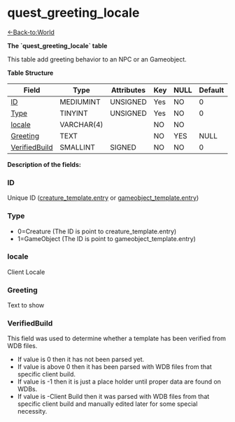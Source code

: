 # quest_greeting_locale

[<-Back-to:World](database-world)

**The \`quest_greeting_locale\` table**

This table add greeting behavior to an NPC or an Gameobject.

**Table Structure**

| Field              | Type       | Attributes | Key | NULL | Default | Comment |
| ------------------ | ---------- | ---------- | --- | ---- | ------- | ------- |
| [ID][1]            | MEDIUMINT  | UNSIGNED   | Yes | NO   | 0       |         |
| [Type][2]          | TINYINT    | UNSIGNED   | Yes | NO   | 0       |         |
| [locale][3]        | VARCHAR(4) |            | NO  | NO   |         |         |
| [Greeting][5]      | TEXT       |            | NO  | YES  | NULL    |         |
| [VerifiedBuild][6] | SMALLINT   | SIGNED     | NO  | NO   | 0       |         |

[1]: #id
[2]: #type
[3]: #greetemotetype
[4]: #greetemotedelay
[5]: #greeting
[6]: #verifiedbuild

**Description of the fields:**

### ID

Unique ID ([creature_template.entry](creature_template#entry) or [gameobject\_template.entry](gameobject_template#entry))

### Type

-   0=Creature (The ID is point to creature\_template.entry)
-   1=GameObject (The ID is point to gameobject\_template.entry)

### locale

Client Locale

### Greeting

Text to show

### VerifiedBuild

This field was used to determine whether a template has been verified from WDB files.

- If value is 0 then it has not been parsed yet.
- If value is above 0 then it has been parsed with WDB files from that specific client build.
- If value is -1 then it is just a place holder until proper data are found on WDBs.
- If value is -Client Build then it was parsed with WDB files from that specific client build and manually edited later for some special necessity.
